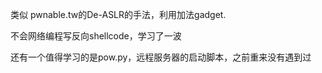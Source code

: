 类似 pwnable.tw的De-ASLR的手法，利用加法gadget.

不会网络编程写反向shellcode，学习了一波

还有一个值得学习的是pow.py，远程服务器的启动脚本，之前重来没有遇到过
